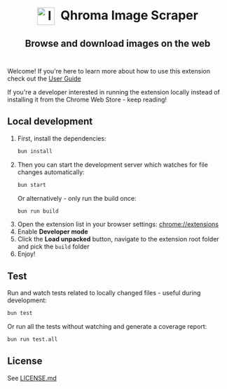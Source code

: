 <h1 align="center">
  <img src="images/logo.svg" alt="Image Downloader logo" height="40" valign="middle" />
  &nbsp;Qhroma Image Scraper
</h1>

<h2 align="center">
  Browse and download images on the web
  <br />
  <br />
</h2>

Welcome! If you're here to learn more about how to use this extension check out the [User Guide](USERGUIDE)

If you're a developer interested in running the extension locally instead of installing it from the Chrome Web Store - keep reading!

## Local development
1. First, install the dependencies:
    ```bash
    bun install
    ```
2. Then you can start the development server which watches for file changes automatically:
    ```bash
    bun start
    ```
    Or alternatively - only run the build once:
    ```bash
    bun run build
    ```
3. Open the extension list in your browser settings: [chrome://extensions](chrome://extensions)
4. Enable **Developer mode**
5. Click the **Load unpacked** button, navigate to the extension root folder and pick the `build` folder
6. Enjoy!

## Test
Run and watch tests related to locally changed files - useful during development:
```bash
bun test
```

Or run all the tests without watching and generate a coverage report:
```bash
bun run test.all
```

## License
See [LICENSE.md](LICENSE.md)
